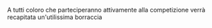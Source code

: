 A tutti coloro che parteciperanno attivamente alla competizione verrà recapitata un'utilissima borraccia
